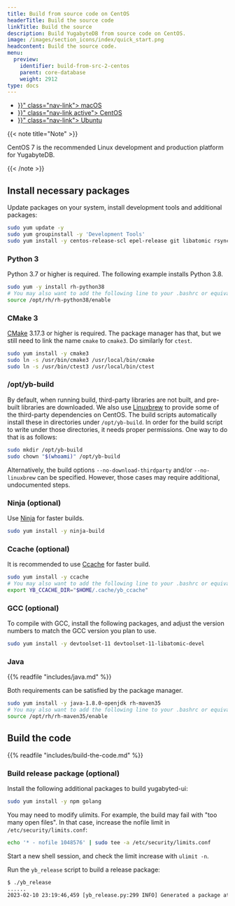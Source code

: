 ```yaml
---
title: Build from source code on CentOS
headerTitle: Build the source code
linkTitle: Build the source
description: Build YugabyteDB from source code on CentOS.
image: /images/section_icons/index/quick_start.png
headcontent: Build the source code.
menu:
  preview:
    identifier: build-from-src-2-centos
    parent: core-database
    weight: 2912
type: docs
---
```


<ul class="nav nav-tabs-alt nav-tabs-yb">

  <li >
    <a href="{{< relref "./build-from-src-macos.md" >}}" class="nav-link">
      <i class="fa-brands fa-apple" aria-hidden="true"></i>
      macOS
    </a>
  </li>

  <li >
    <a href="{{< relref "./build-from-src-centos.md" >}}" class="nav-link active">
      <i class="fa-brands fa-linux" aria-hidden="true"></i>
      CentOS
    </a>
  </li>

  <li >
    <a href="{{< relref "./build-from-src-ubuntu.md" >}}" class="nav-link">
      <i class="fa-brands fa-linux" aria-hidden="true"></i>
      Ubuntu
    </a>
  </li>

</ul>

{{< note title="Note" >}}

CentOS 7 is the recommended Linux development and production platform for YugabyteDB.

{{< /note >}}

## Install necessary packages

Update packages on your system, install development tools and additional packages:

```sh
sudo yum update -y
sudo yum groupinstall -y 'Development Tools'
sudo yum install -y centos-release-scl epel-release git libatomic rsync which
```

### Python 3

Python 3.7 or higher is required.
The following example installs Python 3.8.

```sh
sudo yum -y install rh-python38
# You may also want to add the following line to your .bashrc or equivalent.
source /opt/rh/rh-python38/enable
```

### CMake 3

[CMake][cmake] 3.17.3 or higher is required.
The package manager has that, but we still need to link the name `cmake` to `cmake3`.
Do similarly for `ctest`.

```sh
sudo yum install -y cmake3
sudo ln -s /usr/bin/cmake3 /usr/local/bin/cmake
sudo ln -s /usr/bin/ctest3 /usr/local/bin/ctest
```

[cmake]: https://cmake.org

### /opt/yb-build

By default, when running build, third-party libraries are not built, and pre-built libraries are downloaded.
We also use [Linuxbrew][linuxbrew] to provide some of the third-party dependencies on CentOS.
The build scripts automatically install these in directories under `/opt/yb-build`.
In order for the build script to write under those directories, it needs proper permissions.
One way to do that is as follows:

```sh
sudo mkdir /opt/yb-build
sudo chown "$(whoami)" /opt/yb-build
```

Alternatively, the build options `--no-download-thirdparty` and/or `--no-linuxbrew` can be specified.
However, those cases may require additional, undocumented steps.

[linuxbrew]: https://github.com/linuxbrew/brew

### Ninja (optional)

Use [Ninja][ninja] for faster builds.

```sh
sudo yum install -y ninja-build
```

[ninja]: https://ninja-build.org

### Ccache (optional)

It is recommended to use [Ccache][ccache] for faster build.

```sh
sudo yum install -y ccache
# You may also want to add the following line to your .bashrc or equivalent.
export YB_CCACHE_DIR="$HOME/.cache/yb_ccache"
```

[ccache]: https://ccache.dev

### GCC (optional)

To compile with GCC, install the following packages, and adjust the version numbers to match the GCC version you plan to use.

```sh
sudo yum install -y devtoolset-11 devtoolset-11-libatomic-devel
```

### Java

{{% readfile "includes/java.md" %}}

Both requirements can be satisfied by the package manager.

```sh
sudo yum install -y java-1.8.0-openjdk rh-maven35
# You may also want to add the following line to your .bashrc or equivalent.
source /opt/rh/rh-maven35/enable
```

## Build the code

{{% readfile "includes/build-the-code.md" %}}

### Build release package (optional)

Install the following additional packages to build yugabyted-ui:

```sh
sudo yum install -y npm golang
```

You may need to modify ulimits.
For example, the build may fail with "too many open files".
In that case, increase the nofile limit in `/etc/security/limits.conf`:

```sh
echo '* - nofile 1048576' | sudo tee -a /etc/security/limits.conf
```

Start a new shell session, and check the limit increase with `ulimit -n`.

Run the `yb_release` script to build a release package:

```output.sh
$ ./yb_release
......
2023-02-10 23:19:46,459 [yb_release.py:299 INFO] Generated a package at '/home/user/code/yugabyte-db/build/yugabyte-2.17.2.0-44b735cc69998d068d561f4b6f337b318fbc2424-release-clang15-centos-x86_64.tar.gz'
```
